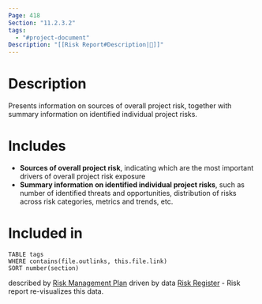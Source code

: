 ```yaml
---
Page: 418
Section: "11.2.3.2"
tags:
  - "#project-document"
Description: "[[Risk Report#Description|📝]]"
---
```

# Description
Presents information on sources of overall project risk, together with summary information on identified individual project risks.
# Includes
- **Sources of overall project risk**, indicating which are the most important drivers of overall project risk exposure
- **Summary information on identified individual project risks**, such as number of identified threats and opportunities, distribution of risks across risk categories, metrics and trends, etc.
# Included in
```dataview
TABLE tags
WHERE contains(file.outlinks, this.file.link)
SORT number(section)
```

described by [Risk Management Plan](Risk%20Management%20Plan.md)
driven by data [Risk Register](Risk%20Register.md)  - Risk report re-visualizes this data.

